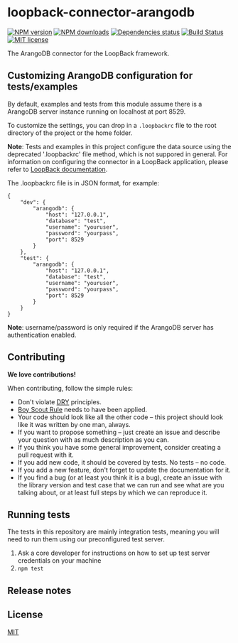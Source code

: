 # loopback-connector-arangodb

[![NPM version][npm-image]][npm-url] [![NPM downloads][npm-downloads-image]][npm-downloads-url] [![Dependencies status][dep-status-image]][dep-status-url] [![Build Status][travis-image]][travis-url] [![MIT license][license-image]][license-url]

The ArangoDB connector for the LoopBack framework.

## Customizing ArangoDB configuration for tests/examples

By default, examples and tests from this module assume there is a ArangoDB server
instance running on localhost at port 8529.

To customize the settings, you can drop in a `.loopbackrc` file to the root directory
of the project or the home folder.

**Note**: Tests and examples in this project configure the data source using the deprecated '.loopbackrc' file method,
which is not suppored in general.
For information on configuring the connector in a LoopBack application, please refer to [LoopBack documentation](http://docs.strongloop.com/display/LB/MongoDB+connector).

The .loopbackrc file is in JSON format, for example:

    {
        "dev": {
            "arangodb": {
                "host": "127.0.0.1",
                "database": "test",
                "username": "youruser",
                "password": "yourpass",
                "port": 8529
            }
        },
        "test": {
            "arangodb": {
                "host": "127.0.0.1",
                "database": "test",
                "username": "youruser",
                "password": "yourpass",
                "port": 8529
            }
        }
    }

**Note**: username/password is only required if the ArangoDB server has
authentication enabled.

## Contributing

**We love contributions!**

When contributing, follow the simple rules:

* Don't violate [DRY](http://programmer.97things.oreilly.com/wiki/index.php/Don%27t_Repeat_Yourself) principles.
* [Boy Scout Rule](http://programmer.97things.oreilly.com/wiki/index.php/The_Boy_Scout_Rule) needs to have been applied.
* Your code should look like all the other code – this project should look like it was written by one man, always.
* If you want to propose something – just create an issue and describe your question with as much description as you can.
* If you think you have some general improvement, consider creating a pull request with it.
* If you add new code, it should be covered by tests. No tests – no code.
* If you add a new feature, don't forget to update the documentation for it.
* If you find a bug (or at least you think it is a bug), create an issue with the library version and test case that we can run and see what are you talking about, or at least full steps by which we can reproduce it.

## Running tests

The tests in this repository are mainly integration tests, meaning you will need
to run them using our preconfigured test server.

1. Ask a core developer for instructions on how to set up test server
   credentials on your machine
2. `npm test`

## Release notes

## License

[MIT](LICENSE)

[npm-image]: https://img.shields.io/npm/v/loopback-connector-arangodb.svg
[npm-url]: https://npmjs.org/package/loopback-connector-arangodb
[npm-downloads-image]: https://img.shields.io/npm/dm/loopback-connector-arangodb.svg
[npm-downloads-url]: https://npmjs.org/package/loopback-connector-arangodb
[dep-status-image]: https://img.shields.io/david/mrbatista/loopback-connector-arangodb.svg
[dep-status-url]: https://david-dm.org/mrbatista/loopback-connector-arangodb
[travis-image]: https://travis-ci.org/mrbatista/loopback-connector-arangodb.svg
[travis-url]: https://travis-ci.org/mrbatista/loopback-connector-arangodb
[license-image]: http://img.shields.io/badge/license-MIT-blue.svg
[license-url]: LICENSE